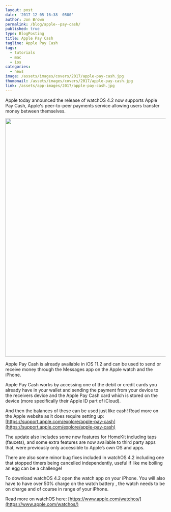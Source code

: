 ```yaml
---
layout: post
date: '2017-12-05 16:38 -0500'
author: Jon Brown
permalink: /blog/apple--pay-cash/
published: true
type: BlogPosting
title: Apple Pay Cash
tagline: Apple Pay Cash
tags:
  - tutorials
  - mac
  - ios
categories:
  - news
image: /assets/images/covers/2017/apple-pay-cash.jpg
thumbnail: /assets/images/covers/2017/apple-pay-cash.jpg
link: /assets/app-images/2017/apple-pay-cash.jpg
---
```

Apple today announced the release of watchOS 4.2 now supports Apple Pay Cash, Apple's peer-to-peer payments service allowing users transfer money between themselves.

<img src="{{ site.site_cdn }}/assets/images/blog/2017/applepaycash/image1.png" class="img-fluid rounded m-2" width="750">

Apple Pay Cash is already available in iOS 11.2 and can be used to send or receive money through the Messages app on the Apple watch and the iPhone.

Apple Pay Cash works by accessing one of the debit or credit cards you already have in your wallet and sending the payment from your device to the receivers device and the Apple Pay Cash card which is stored on the device (more specifically their Apple ID part of iCloud).

And then the balances of these can be used just like cash! Read more on the Apple website as it does require setting up: [https://support.apple.com/explore/apple-pay-cash](https://support.apple.com/explore/apple-pay-cash)

The update also includes some new features for HomeKit including taps (faucets), and some extra features are now available to third party apps that, were previously only accessible to Apple’s own OS and apps.

There are also some minor bug fixes included in watchOS 4.2 including one that stopped timers being cancelled independently, useful if like me boiling an egg can be a challenge!

To download watchOS 4.2 open the watch app on your iPhone. You will also have to have over 50% charge on the watch battery , the watch needs to be on charge and of course in range of your iPhone.

Read more on watchOS here: [https://www.apple.com/watchos/](https://www.apple.com/watchos/)
